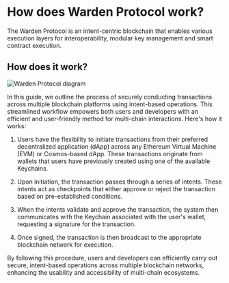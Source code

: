 ﻿# How does Warden Protocol work?

The Warden Protocol is an intent-centric blockchain that enables various execution layers for interoperability, modular key management and smart contract execution.

## How does it work?
![Warden Protocol diagram](https://i.ibb.co/6yYvGJK/Screenshot-2024-02-09-at-12-21-22.png)

In this guide, we outline the process of securely conducting transactions across multiple blockchain platforms using intent-based operations. This streamlined workflow empowers both users and developers with an efficient and user-friendly method for multi-chain interactions. Here's how it works:

1.  Users have the flexibility to initiate transactions from their preferred decentralized application (dApp) across any Ethereum Virtual Machine (EVM) or Cosmos-based dApp. These transactions originate from wallets that users have previously created using one of the available Keychains.
    
2.  Upon initiation, the transaction passes through a series of intents. These intents act as checkpoints that either approve or reject the transaction based on pre-established conditions.
    
3.  When the intents validate and approve the transaction, the system then communicates with the Keychain associated with the user's wallet, requesting a signature for the transaction.
    

4.  Once signed, the transaction is then broadcast to the appropriate blockchain network for execution.

By following this procedure, users and developers can efficiently carry out secure, intent-based operations across multiple blockchain networks, enhancing the usability and accessibility of multi-chain ecosystems.
